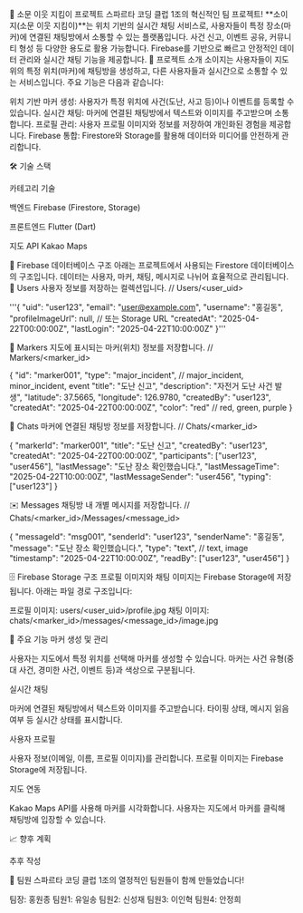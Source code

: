 🚨 소문 이웃 지킴이 프로젝트
스파르타 코딩 클럽 1조의 혁신적인 팀 프로젝트! **소이지(소문 이웃 지킴이)**는 위치 기반의 실시간 채팅 서비스로, 사용자들이 특정 장소(마커)에 연결된 채팅방에서 소통할 수 있는 플랫폼입니다. 사건 신고, 이벤트 공유, 커뮤니티 형성 등 다양한 용도로 활용 가능합니다. Firebase를 기반으로 빠르고 안정적인 데이터 관리와 실시간 채팅 기능을 제공합니다.
🎯 프로젝트 소개
소이지는 사용자들이 지도 위의 특정 위치(마커)에 채팅방을 생성하고, 다른 사용자들과 실시간으로 소통할 수 있는 서비스입니다. 주요 기능은 다음과 같습니다:

위치 기반 마커 생성: 사용자가 특정 위치에 사건(도난, 사고 등)이나 이벤트를 등록할 수 있습니다.
실시간 채팅: 마커에 연결된 채팅방에서 텍스트와 이미지를 주고받으며 소통합니다.
프로필 관리: 사용자 프로필 이미지와 정보를 저장하여 개인화된 경험을 제공합니다.
Firebase 통합: Firestore와 Storage를 활용해 데이터와 미디어를 안전하게 관리합니다.

🛠️ 기술 스택



카테고리
기술



백엔드
Firebase (Firestore, Storage)


프론트엔드
Flutter (Dart)


지도 API
Kakao Maps


📂 Firebase 데이터베이스 구조
아래는 프로젝트에서 사용되는 Firestore 데이터베이스의 구조입니다. 데이터는 사용자, 마커, 채팅, 메시지로 나뉘어 효율적으로 관리됩니다.
👤 Users
사용자 정보를 저장하는 컬렉션입니다.
// Users/<user_uid>

'''{
"uid": "user123",
"email": "user@example.com",
"username": "홍길동",
"profileImageUrl": null, // 또는 Storage URL
"createdAt": "2025-04-22T00:00:00Z",
"lastLogin": "2025-04-22T10:00:00Z"
}'''

📍 Markers
지도에 표시되는 마커(위치) 정보를 저장합니다.
// Markers/<marker_id>

{
"id": "marker001",
"type": "major_incident", // major_incident, minor_incident, event
"title": "도난 신고",
"description": "자전거 도난 사건 발생",
"latitude": 37.5665,
"longitude": 126.9780,
"createdBy": "user123",
"createdAt": "2025-04-22T00:00:00Z",
"color": "red" // red, green, purple
}

💬 Chats
마커에 연결된 채팅방 정보를 저장합니다.
// Chats/<marker_id>

{
"markerId": "marker001",
"title": "도난 신고",
"createdBy": "user123",
"createdAt": "2025-04-22T00:00:00Z",
"participants": ["user123", "user456"],
"lastMessage": "도난 장소 확인했습니다.",
"lastMessageTime": "2025-04-22T10:00:00Z",
"lastMessageSender": "user456",
"typing": ["user123"]
}

✉️ Messages
채팅방 내 개별 메시지를 저장합니다.
// Chats/<marker_id>/Messages/<message_id>

{
"messageId": "msg001",
"senderId": "user123",
"senderName": "홍길동",
"message": "도난 장소 확인했습니다.",
"type": "text", // text, image
"timestamp": "2025-04-22T10:00:00Z",
"readBy": ["user123", "user456"]
}

🗄️ Firebase Storage 구조
프로필 이미지와 채팅 이미지는 Firebase Storage에 저장됩니다. 아래는 파일 경로 구조입니다:

프로필 이미지: users/<user_uid>/profile.jpg
채팅 이미지: chats/<marker_id>/messages/<message_id>/image.jpg

🚀 주요 기능
마커 생성 및 관리

사용자는 지도에서 특정 위치를 선택해 마커를 생성할 수 있습니다.
마커는 사건 유형(중대 사건, 경미한 사건, 이벤트 등)과 색상으로 구분됩니다.

실시간 채팅

마커에 연결된 채팅방에서 텍스트와 이미지를 주고받습니다.
타이핑 상태, 메시지 읽음 여부 등 실시간 상태를 표시합니다.

사용자 프로필

사용자 정보(이메일, 이름, 프로필 이미지)를 관리합니다.
프로필 이미지는 Firebase Storage에 저장됩니다.

지도 연동

Kakao Maps API를 사용해 마커를 시각화합니다.
사용자는 지도에서 마커를 클릭해 채팅방에 입장할 수 있습니다.

📈 향후 계획

추후 작성

👥 팀원
스파르타 코딩 클럽 1조의 열정적인 팀원들이 함께 만들었습니다!

팀장: 홍원종
팀원1: 유일송
팀원2: 신성재
팀원3: 이인혁
팀원4: 안정희

